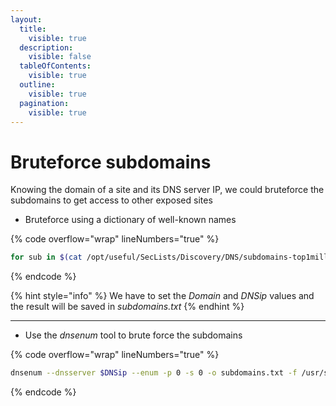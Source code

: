 ```yaml
---
layout:
  title:
    visible: true
  description:
    visible: false
  tableOfContents:
    visible: true
  outline:
    visible: true
  pagination:
    visible: true
---
```


# Bruteforce subdomains

Knowing the domain of a site and its DNS server IP, we could bruteforce the subdomains to get access to other exposed sites

* Bruteforce using a dictionary of well-known names

{% code overflow="wrap" lineNumbers="true" %}
```bash
for sub in $(cat /opt/useful/SecLists/Discovery/DNS/subdomains-top1million-110000.txt);do dig $sub.<Domain> @<DNSip> | grep -v ';\|SOA' | sed -r '/^\s*$/d' | grep $sub | tee -a subdomains.txt;done
```
{% endcode %}

{% hint style="info" %}
We have to set the _Domain_ and _DNSip_ values and the result will be saved in _subdomains.txt_
{% endhint %}

***

* Use the _dnsenum_ tool to brute force the subdomains

{% code overflow="wrap" lineNumbers="true" %}
```bash
dnsenum --dnsserver $DNSip --enum -p 0 -s 0 -o subdomains.txt -f /usr/share/SecLists/Discovery/DNS/subdomains-top1million-110000.txt $domain
```
{% endcode %}
